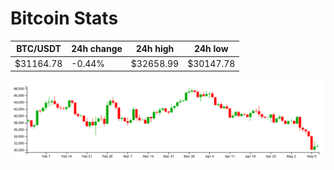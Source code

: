 # Bitcoin Stats

BTC/USDT|24h change|24h high|24h low|
|---|---|---|---|
|$31164.78|-0.44%|$32658.99|$30147.78|

<img src="./chart.svg">
